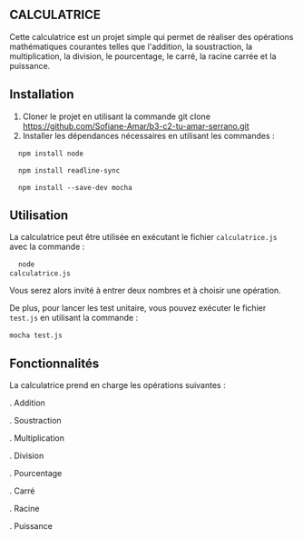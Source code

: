 ## **CALCULATRICE**

Cette calculatrice est un projet simple qui permet de réaliser des opérations mathématiques courantes telles que l'addition, la soustraction, la multiplication, la division, le pourcentage, le carré, la racine carrée et la puissance.

## Installation

1. Cloner le projet en utilisant la commande git clone https://github.com/Sofiane-Amar/b3-c2-tu-amar-serrano.git
2. Installer les dépendances nécessaires en utilisant les commandes :

<pre> <code> npm install node </code> </pre>

<pre> <code> npm install readline-sync </code> </pre>
<pre> <code> npm install --save-dev mocha </code> </pre>


## Utilisation

La calculatrice peut être utilisée en exécutant le fichier `calculatrice.js` avec la commande : <pre> <code> node calculatrice.js </code> </pre> Vous serez alors invité à entrer deux nombres et à choisir une opération.

De plus, pour lancer les test unitaire, vous pouvez exécuter le fichier `test.js` en utilisant la commande :
<code> <pre> mocha test.js </code> </pre>

## Fonctionnalités
La calculatrice prend en charge les opérations suivantes :

. Addition

. Soustraction

. Multiplication

. Division

. Pourcentage

. Carré

. Racine

. Puissance
